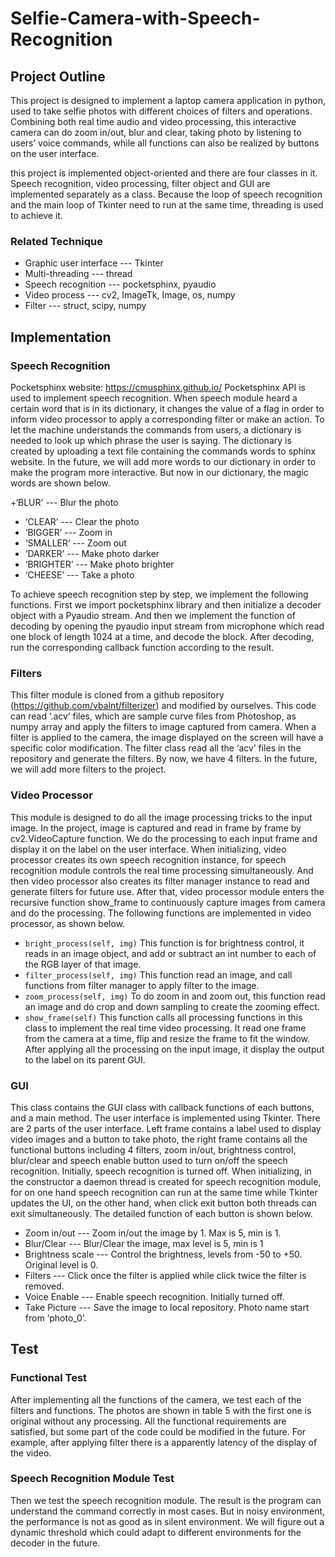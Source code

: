 # Selfie-Camera-with-Speech-Recognition
## Project Outline

This project is designed to implement a laptop camera application in python, used to take selfie photos with different choices of filters and operations. Combining both real time audio and video processing, this interactive camera can do zoom in/out, blur and clear, taking photo by listening to users’ voice commands, while all functions can also be realized by buttons on the user interface.

this project is implemented object-oriented and there are four classes in it. Speech recognition, video processing, filter object and GUI are implemented separately as a class. Because the loop of speech recognition and the main loop of Tkinter need to run at the same time, threading is used to achieve it. 

### Related Technique
+ Graphic user interface --- Tkinter
+ Multi-threading --- thread
+ Speech recognition --- pocketsphinx, pyaudio
+ Video process --- cv2, ImageTk, Image, os, numpy
+ Filter --- struct, scipy, numpy

## Implementation 

### Speech Recognition
Pocketsphinx website: https://cmusphinx.github.io/
Pocketsphinx API is used to implement speech recognition. When speech module heard a certain word that is in its dictionary, it changes the value of a flag in order to inform video processor to apply a corresponding filter or make an action. To let the machine understands the commands from users, a dictionary is needed to look up which phrase the user is saying. The dictionary is created by uploading a text file containing the commands words to sphinx website. In the future, we will add more words to our dictionary in order to make the program more interactive. But now in our dictionary, the magic words are shown below.

+‘BLUR’ --- Blur the photo
+ ‘CLEAR’ --- Clear the photo
+ ‘BIGGER’ --- Zoom in
+ ‘SMALLER’ --- Zoom out
+ ‘DARKER’ --- Make photo darker
+ ‘BRIGHTER’ --- Make photo brighter
+ ‘CHEESE’ --- Take a photo

To achieve speech recognition step by step, we implement the following functions. First we import pocketsphinx library and then initialize a decoder object with a Pyaudio stream. And then we implement the function of decoding by opening the pyaudio input stream from microphone which read one block of length 1024 at a time, and decode the block. After decoding, run the corresponding callback function according to the result.

### Filters
This filter module is cloned from a github repository (https://github.com/vbalnt/filterizer) and modified by ourselves. This code can read ‘.acv’ files, which are sample curve files from Photoshop, as numpy array and apply the filters to image captured from camera. When a filter is applied to the camera, the image displayed on the screen will have a specific color modification.
The filter class read all the ‘acv’ files in the repository and generate the filters. By now, we have 4 filters. In the future, we will add more filters to the project.

### Video Processor
This module is designed to do all the image processing tricks to the input image. In the project, image is captured and read in frame by frame by cv2.VideoCapture function. We do the processing to each input frame and display it on the label on the user interface.
When initializing, video processor creates its own speech recognition instance, for speech recognition module controls the real time processing simultaneously. And then video processor also creates its filter manager instance to read and generate filters for future use. After that, video processor module enters the recursive function show_frame to continuously capture images from camera and do the processing. 
The following functions are implemented in video processor, as shown below.

+ `bright_process(self, img)`
 This function is for brightness control, it reads in an image object, and add or subtract an int number to each of the RGB layer of that image.
+ `filter_process(self, img)`
 This function read an image, and call functions from filter manager to apply filter to the image.
+ `zoom_process(self, img)`
 To do zoom in and zoom out, this function read an image and do crop and down sampling to create the zooming effect. 
+ `show_frame(self)`
 This function calls all processing functions in this class to implement the real time video processing. It read one frame from the camera at a time, flip and resize the frame to fit the window. After applying all the processing on the input image, it display the output to the label on its parent GUI.

### GUI
This class contains the GUI class with callback functions of each buttons, and a main method.
The user interface is implemented using Tkinter. There are 2 parts of the user interface. Left frame contains a label used to display video images and a button to take photo, the right frame contains all the functional buttons including 4 filters, zoom in/out, brightness control, blur/clear and speech enable button used to turn on/off the speech recognition. Initially, speech recognition is turned off.
When initializing, in the constructor a daemon thread is created for speech recognition module, for on one hand speech recognition can run at the same time while Tkinter updates the UI, on the other hand, when click exit button both threads can exit simultaneously. 
The detailed function of each button is shown below.
+  Zoom in/out --- Zoom in/out the image by 1. Max is 5, min is 1.
+ Blur/Clear --- Blur/Clear the image, max level is 5, min is 1
+ Brightness scale --- Control the brightness, levels from -50 to +50. Original level is 0.
+ Filters --- Click once the filter is applied while click twice the filter is removed.
+ Voice Enable --- Enable speech recognition. Initially turned off.
+ Take Picture --- Save the image to local repository. Photo name start from ‘photo_0’.

## Test

### Functional Test

After implementing all the functions of the camera, we test each of the filters and functions. The photos are shown in table 5 with the first one is original without any processing. All the functional requirements are satisfied, but some part of the code could be modified in the future. For example, after applying filter there is a apparently latency of the display of the video.


### Speech Recognition Module Test

Then we test the speech recognition module. The result is the program can understand the command correctly in most cases. But in noisy environment, the performance is not as good as in silent environment.  We will figure out a dynamic threshold which could adapt to different environments for the decoder in the future.

